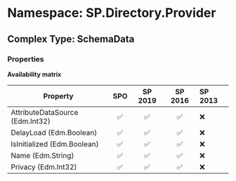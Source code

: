 # Namespace: SP.Directory.Provider

## Complex Type: SchemaData

### Properties

**Availability matrix**

Property | SPO | SP 2019 | SP 2016 | SP 2013
----------|:---:|:-------:|:-------:|:-------
AttributeDataSource (Edm.Int32) | ✅ | ✅ | ✅ | ❌
DelayLoad (Edm.Boolean) | ✅ | ✅ | ✅ | ❌
IsInitialized (Edm.Boolean) | ✅ | ✅ | ✅ | ❌
Name (Edm.String) | ✅ | ✅ | ✅ | ❌
Privacy (Edm.Int32) | ✅ | ✅ | ✅ | ❌